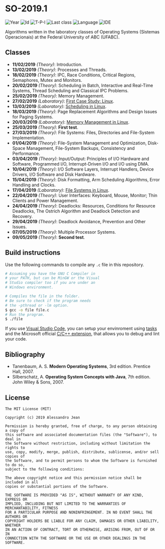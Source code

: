 # SO-2019.1
![Year][year] ![Id][id] ![T-P-I][tpi] ![Last class][last-class]
![Language][language] ![IDE][ide]

Algorithms written in the laboratory classes of Operating Systems
(Sistemas Operacionais) at the Federal University of ABC (UFABC).

[year]: https://img.shields.io/badge/year-2019.1-blue.svg?style=flat-square
[id]: https://img.shields.io/badge/id-MCTA026--13-yellowgreen.svg?style=flat-square
[tpi]: https://img.shields.io/badge/T--P--I-3--1--4-lightgrey.svg?style=flat-square
[last-class]: https://img.shields.io/badge/last_class-2019.05.09-green.svg?style=flat-square
[language]: https://img.shields.io/badge/language-C-yellow.svg?style=flat-square
[ide]: https://img.shields.io/badge/IDE-VSCode-orange.svg?style=flat-square

## Classes

- **11/02/2019** *(Theory)*: Introduction.
- **13/02/2019** *(Theory)*: Processes and Threads.
- **18/02/2019** *(Theory)*: IPC, Race Conditions, Critical Regions, 
      Semaphores, Mutex and Monitors.
- **20/02/2019** *(Theory)*: Scheduling in Batch, Interactive and Real-Time
      Systems, Thread Scheduling and Classical IPC Problems.
- **25/02/2019** *(Theory)*: Memory Management.
- **27/02/2019** *(Laboratory)*: [First Case Study: Linux].
- **13/03/2019** *(Laboratory)*: [Scheduling in Linux].
- **18/03/2019** *(Theory)*: Page Replacement Algorithms and Design Issues
      for Paging Systems.
- **20/03/2019** *(Laboratory)*: [Memory Management in Linux].
- **25/03/2019** *(Theory)*: **First test**.
- **27/03/2019** *(Theory)*: File Systems: Files, Directories and File-System
      Implementation.
- **01/04/2019** *(Theory)*: File-System Management and Optimization,
      Disk-Space Management, File-System Backups, Consistency and Performance.
- **03/04/2019** *(Theory)*: Input/Output: Principles of I/O Hardware and
      Software, Programmed I/O, Interrupt-Driven I/O and I/O using DMA.
- **10/04/2019** *(Theory)*: I/O Software Layers, Interrupt Handlers,
      Device Drivers, I/O Software and Disk Hardware.
- **15/04/2019** *(Theory)*: Disk Formatting, Arm Scheduling Algorithms,
      Error Handling and Clocks.
- **17/04/2019** *(Laboratory)*: [File Systems in Linux].
- **22/04/2019** *(Theory)*: User Interfaces: Keyboard, Mouse, Monitor;
      Thin Clients and Power Management.
- **24/04/2019** *(Theory)*: Deadlocks: Resources, Conditions for Resource
      Deadlocks, The Ostrich Algorithm and Deadlock Detection and Recovery.
- **29/04/2019** *(Theory)*: Deadlock Avoidance, Prevention and Other Issues.
- **07/05/2019** *(Theory)*: Multiple Processor Systems.
- **09/05/2019** *(Theory)*: **Second test**.

[First Case Study: Linux]: laboratory/2019.02.27/
[Scheduling in Linux]: laboratory/2019.03.13/
[Memory Management in Linux]: laboratory/2019.03.20/
[File Systems in Linux]: laboratory/2019.04.17/

## Build instructions

Use the following commands to compile any `.c` file in this repository.

```bash
# Assuming you have the GNU C Compiler in
# your PATH, but can be MinGW or the Visual
# Studio compiler too if you are under an 
# Windows environment.

# Compiles the file in the folder.
# Be sure to check if the program needs
# the -pthread or -lm option.
$ gcc -o file file.c
# Run the program.
$ ./file
```

If you use [Visual Studio Code], you can setup your envinroment using 
[tasks] and the Microsoft official [C/C++ extension], that allows you 
to debug and lint your code.

[Visual Studio Code]: https://code.visualstudio.com
[tasks]: https://code.visualstudio.com/docs/editor/tasks
[C/C++ extension]: https://code.visualstudio.com/docs/languages/cpp

## Bibliography

- Tanenbaum, A. S. **Modern Operating Systems**, 3rd edition. 
  Prentice Hall, 2007.
- Silberschatz, A. **Operating System Concepts with Java**, 7th edition.
  John Wiley & Sons, 2007.

## License

    The MIT License (MIT)

    Copyright (c) 2019 Alessandro Jean

    Permission is hereby granted, free of charge, to any person obtaining a copy of
    this software and associated documentation files (the "Software"), to deal in
    the Software without restriction, including without limitation the rights to
    use, copy, modify, merge, publish, distribute, sublicense, and/or sell copies of
    the Software, and to permit persons to whom the Software is furnished to do so,
    subject to the following conditions:
    
    The above copyright notice and this permission notice shall be included in all
    copies or substantial portions of the Software.

    THE SOFTWARE IS PROVIDED "AS IS", WITHOUT WARRANTY OF ANY KIND, EXPRESS OR
    IMPLIED, INCLUDING BUT NOT LIMITED TO THE WARRANTIES OF MERCHANTABILITY, FITNESS
    FOR A PARTICULAR PURPOSE AND NONINFRINGEMENT. IN NO EVENT SHALL THE AUTHORS OR
    COPYRIGHT HOLDERS BE LIABLE FOR ANY CLAIM, DAMAGES OR OTHER LIABILITY, WHETHER
    IN AN ACTION OF CONTRACT, TORT OR OTHERWISE, ARISING FROM, OUT OF OR IN
    CONNECTION WITH THE SOFTWARE OR THE USE OR OTHER DEALINGS IN THE SOFTWARE.
